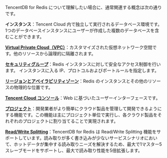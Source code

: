 ﻿
TencentDB for Redis について理解したい場合に、通常関連する概念は次の通りです。

**インスタンス**：Tencent Cloud 内で独立して実行されるデータベース環境です。1つのデータベースインスタンスにユーザーが作成した複数のデータベースを含むことができます。

[**Virtual Private Cloud（VPC）**](https://cloud.tencent.com/document/product/215/20046)：カスタマイズされた仮想ネットワーク空間です。他のリソースから論理的に隔離されます。

[**セキュリティグループ**](https://cloud.tencent.com/document/product/239/30911)：Redis インスタンスに対して安全なアクセス制御を行います。 インスタンスに入る IP、プロトコルおよびポートルールを指定します。

[**リージョンとアベイラビリティゾーン**](https://cloud.tencent.com/document/product/239/4106)：Redis のインスタンスとその他のリソースの物理的な位置です。

[**Tencent Cloud コンソール**](https://console.cloud.tencent.com/cdb)：Web に基づいたユーザーインターフェースです。

[**プロジェクト**](https://cloud.tencent.com/document/product/378/10863)：開発業者がより簡単にクラウド製品を管理して開発できるようにする機能です。この機能は主にプロジェクト単位で実行し、各クラウド製品をそれぞれのプロジェクトに割り当てることで実現されます。

[**Read/Write Splitting**](https://cloud.tencent.com/document/product/239/19543)：TencentDB for Redis は Read/Write Splitting 機能をサポートしています。読み取りが多く書き込みが少ないサービスシナリオにおいて、ホットデータが集中する読み取りニーズを解決するため、最大で1マスター5スレーブモードをサポートし、最大で読み取り性能を5倍拡張します。
